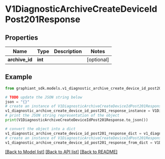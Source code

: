 # V1DiagnosticArchiveCreateDeviceIdPost201Response


## Properties

Name | Type | Description | Notes
------------ | ------------- | ------------- | -------------
**archive_id** | **int** |  | [optional] 

## Example

```python
from graphiant_sdk.models.v1_diagnostic_archive_create_device_id_post201_response import V1DiagnosticArchiveCreateDeviceIdPost201Response

# TODO update the JSON string below
json = "{}"
# create an instance of V1DiagnosticArchiveCreateDeviceIdPost201Response from a JSON string
v1_diagnostic_archive_create_device_id_post201_response_instance = V1DiagnosticArchiveCreateDeviceIdPost201Response.from_json(json)
# print the JSON string representation of the object
print(V1DiagnosticArchiveCreateDeviceIdPost201Response.to_json())

# convert the object into a dict
v1_diagnostic_archive_create_device_id_post201_response_dict = v1_diagnostic_archive_create_device_id_post201_response_instance.to_dict()
# create an instance of V1DiagnosticArchiveCreateDeviceIdPost201Response from a dict
v1_diagnostic_archive_create_device_id_post201_response_from_dict = V1DiagnosticArchiveCreateDeviceIdPost201Response.from_dict(v1_diagnostic_archive_create_device_id_post201_response_dict)
```
[[Back to Model list]](../README.md#documentation-for-models) [[Back to API list]](../README.md#documentation-for-api-endpoints) [[Back to README]](../README.md)


